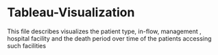 # Tableau-Visualization
This file describes visualizes the patient type, in-flow, management , hospital facility and the death period over time of the patients accessing such facilities
